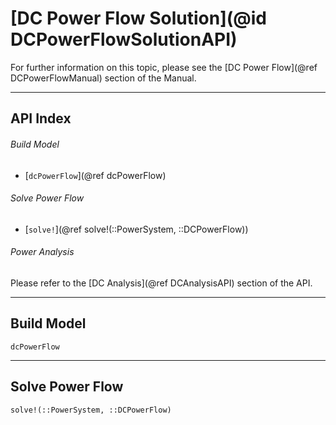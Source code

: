 # [DC Power Flow Solution](@id DCPowerFlowSolutionAPI)

For further information on this topic, please see the [DC Power Flow](@ref DCPowerFlowManual) section of the Manual.

---

## API Index

###### Build Model
* [`dcPowerFlow`](@ref dcPowerFlow)

###### Solve Power Flow
* [`solve!`](@ref solve!(::PowerSystem, ::DCPowerFlow))

###### Power Analysis
Please refer to the [DC Analysis](@ref DCAnalysisAPI) section of the API.

---

## Build Model
```@docs
dcPowerFlow
```

---

## Solve Power Flow
```@docs
solve!(::PowerSystem, ::DCPowerFlow)
```

